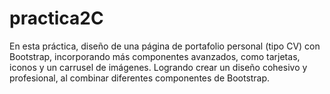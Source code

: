 # practica2C
En esta práctica, diseño de una página de portafolio personal (tipo CV) con Bootstrap, incorporando más componentes avanzados, como tarjetas, iconos y un carrusel de imágenes. Logrando crear un diseño cohesivo y profesional, al combinar diferentes componentes de Bootstrap.
